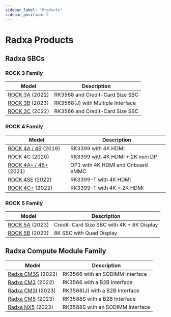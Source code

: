 ```yaml
---
sidebar_label: "Products"
sidebar_position: 2
---
```


# Radxa Products

## Radxa SBCs

### ROCK 3 Family

| Model                            | Description                       |
| -------------------------------- | --------------------------------- |
| [ROCK 3A](/rock3/rock3a/) (2022) | RK3568 and Credit-Card Size SBC   |
| [ROCK 3B](/rock3/rock3b/) (2023) | RK3568(J) with Multiple Interface |
| [ROCK 3C](/rock3/rock3c/) (2022) | RK3566 and Credit-Card Size SBC   |

### ROCK 4 Family

| Model                                      | Description                       |
| ------------------------------------------ | --------------------------------- |
| [ROCK 4A / 4B](/rock4/rock4ab/) (2018)     | RK3399 with 4K HDMI               |
| [ROCK 4C](/rock4/rock4c/) (2020)           | RK3399 with 4K HDMI + 2K mini DP  |
| [ROCK 4A+ / 4B+](/rock4/rock4apbp/) (2021) | OP1 with 4K HDMI and Onboard eMMC |
| [ROCK 4SE](/rock4/rock4se/) (2022)         | RK3399-T with 4K HDMI             |
| [ROCK 4C+](/rock4/rock4c+/) (2022)         | RK3399-T with 4K + 2K HDMI        |

### ROCK 5 Family

| Model                            | Description                               |
| -------------------------------- | ----------------------------------------- |
| [ROCK 5A](/rock5/rock5a/) (2023) | Credit-Card Size SBC with 4K + 8K Display |
| [ROCK 5B](/rock5/rock5b/) (2023) | 8K SBC with Quad Display                  |

## Radxa Compute Module Family

| Model                                      | Description                      |
| ------------------------------------------ | -------------------------------- |
| [Radxa CM3S](/compute-module/cm3s/) (2022) | RK3566 with an SODIMM Interface  |
| [Radxa CM3](/compute-module/cm3/) (2022)   | RK3566 with a B2B Interface      |
| [Radxa CM3I](/compute-module/cm3i/) (2023) | RK3568(J) with a B2B Interface   |
| [Radxa CM5](/compute-module/cm5/) (2023)   | RK3588S with a B2B Interface     |
| [Radxa NX5](/compute-module/nx5/) (2023)   | RK3588S with an SODIMM Interface |
